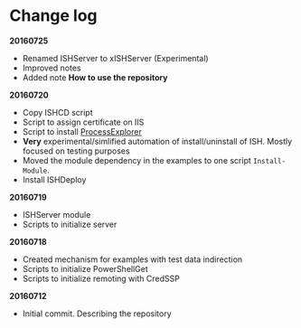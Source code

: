 # Change log

**20160725**

- Renamed ISHServer to xISHServer (Experimental)
- Improved notes
- Added note **How to use the repository**

**20160720**

- Copy ISHCD script
- Script to assign certificate on IIS
- Script to install [ProcessExplorer](https://technet.microsoft.com/en-us/sysinternals/processexplorer.aspx)
- **Very** experimental/simlified automation of install/uninstall of ISH. Mostly focused on testing purposes
- Moved the module dependency in the examples to one script `Install-Module`.
- Install ISHDeploy

**20160719**

- ISHServer module
- Scripts to initialize server

**20160718**

- Created mechanism for examples with test data indirection
- Scripts to initialize PowerShellGet
- Scripts to initialize remoting with CredSSP

**20160712**

- Initial commit. Describing the repository
